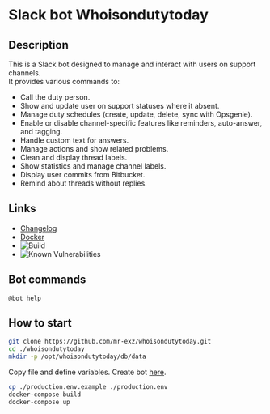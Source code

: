 # Slack bot Whoisondutytoday

## Description
This is a Slack bot designed to manage and interact with users on support channels. \
It provides various commands to:
* Call the duty person.
* Show and update user on support statuses where it absent.
* Manage duty schedules (create, update, delete, sync with Opsgenie).
* Enable or disable channel-specific features like reminders, auto-answer, and tagging.
* Handle custom text for answers.
* Manage actions and show related problems.
* Clean and display thread labels.
* Show statistics and manage channel labels.
* Display user commits from Bitbucket.
* Remind about threads without replies.

## Links
* [Changelog](./CHANGELOG.md)
* [Docker](https://hub.docker.com/r/mrexz/whoisondutytoday)
* ![Build](https://github.com/mr-exz/whoisondutytoday/actions/workflows/docker-build.yml/badge.svg)
* ![Known Vulnerabilities](https://snyk.io/test/github/mr-exz/whoisondutytoday/badge.svg)

## Bot commands
```
@bot help
```

## How to start

```bash
git clone https://github.com/mr-exz/whoisondutytoday.git
cd ./whoisondutytoday
mkdir -p /opt/whoisondutytoday/db/data
```

Copy file and define variables. Create bot [here](https://slack.com/intl/en-hr/help/articles/115005265703-create-a-bot-for-your-workspace).

```bash
cp ./production.env.example ./production.env
docker-compose build
docker-compose up
```

